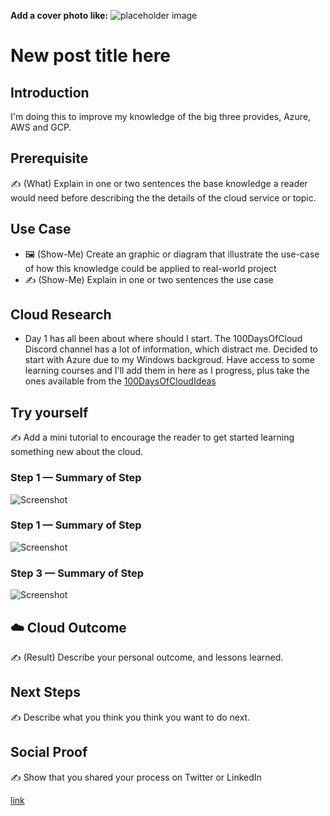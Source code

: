 **Add a cover photo like:**
![placeholder image](https://via.placeholder.com/1200x600)

# New post title here

## Introduction

I'm doing this to improve my knowledge of the big three provides, Azure, AWS and GCP. 

## Prerequisite

✍️ (What) Explain in one or two sentences the base knowledge a reader would need before describing the the details of the cloud service or topic.

## Use Case

- 🖼️ (Show-Me) Create an graphic or diagram that illustrate the use-case of how this knowledge could be applied to real-world project
- ✍️ (Show-Me) Explain in one or two sentences the use case

## Cloud Research

- Day 1 has all been about where should I start. The 100DaysOfCloud Discord channel has a lot of information, which distract me. Decided to start with Azure due to my Windows backgroud. Have access to some learning courses and I'll add them in here as I progress, plus take the ones available from the [100DaysOfCloudIdeas](https://github.com/100DaysOfCloud/100DaysOfCloudIdeas)

## Try yourself

✍️ Add a mini tutorial to encourage the reader to get started learning something new about the cloud.

### Step 1 — Summary of Step

![Screenshot](https://via.placeholder.com/500x300)

### Step 1 — Summary of Step

![Screenshot](https://via.placeholder.com/500x300)

### Step 3 — Summary of Step

![Screenshot](https://via.placeholder.com/500x300)

## ☁️ Cloud Outcome

✍️ (Result) Describe your personal outcome, and lessons learned.

## Next Steps

✍️ Describe what you think you think you want to do next.

## Social Proof

✍️ Show that you shared your process on Twitter or LinkedIn

[link](link)

